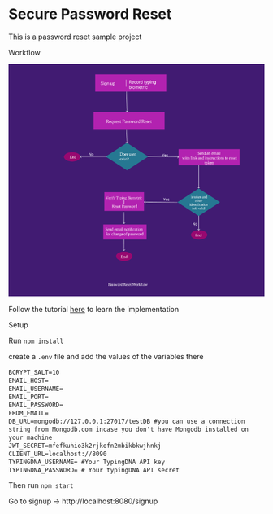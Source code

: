 # Secure Password Reset 

This is a password reset sample project

Workflow

![Sample](reset-password.png "Workflow")

Follow the tutorial [here]("") to learn the implementation

Setup

Run `npm install`

create a `.env` file and add the values of the variables there

```shell
BCRYPT_SALT=10
EMAIL_HOST=
EMAIL_USERNAME=
EMAIL_PORT=
EMAIL_PASSWORD=
FROM_EMAIL=
DB_URL=mongodb://127.0.0.1:27017/testDB #you can use a connection string from Mongodb.com incase you don't have Mongodb installed on your machine
JWT_SECRET=mfefkuhio3k2rjkofn2mbikbkwjhnkj
CLIENT_URL=localhost://8090
TYPINGDNA_USERNAME= #Your TypingDNA API key
TYPINGDNA_PASSWORD= # Your typingDNA API secret
```

Then run `npm start` 

Go to signup -> http://localhost:8080/signup



